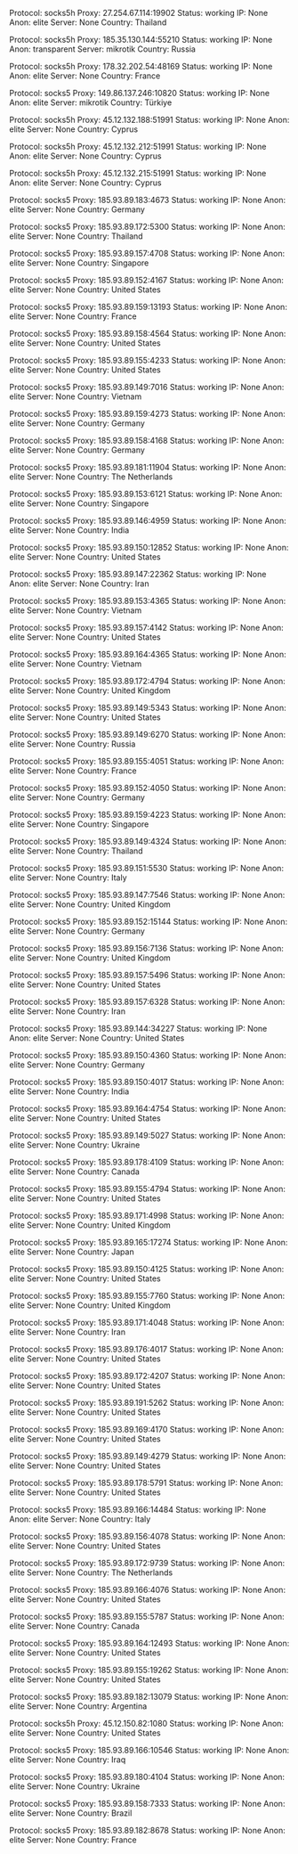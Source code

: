 Protocol: socks5h
Proxy: 27.254.67.114:19902
Status: working
IP: None
Anon: elite
Server: None
Country: Thailand

Protocol: socks5h
Proxy: 185.35.130.144:55210
Status: working
IP: None
Anon: transparent
Server: mikrotik
Country: Russia

Protocol: socks5h
Proxy: 178.32.202.54:48169
Status: working
IP: None
Anon: elite
Server: None
Country: France

Protocol: socks5
Proxy: 149.86.137.246:10820
Status: working
IP: None
Anon: elite
Server: mikrotik
Country: Türkiye

Protocol: socks5h
Proxy: 45.12.132.188:51991
Status: working
IP: None
Anon: elite
Server: None
Country: Cyprus

Protocol: socks5h
Proxy: 45.12.132.212:51991
Status: working
IP: None
Anon: elite
Server: None
Country: Cyprus

Protocol: socks5h
Proxy: 45.12.132.215:51991
Status: working
IP: None
Anon: elite
Server: None
Country: Cyprus

Protocol: socks5
Proxy: 185.93.89.183:4673
Status: working
IP: None
Anon: elite
Server: None
Country: Germany

Protocol: socks5
Proxy: 185.93.89.172:5300
Status: working
IP: None
Anon: elite
Server: None
Country: Thailand

Protocol: socks5
Proxy: 185.93.89.157:4708
Status: working
IP: None
Anon: elite
Server: None
Country: Singapore

Protocol: socks5
Proxy: 185.93.89.152:4167
Status: working
IP: None
Anon: elite
Server: None
Country: United States

Protocol: socks5
Proxy: 185.93.89.159:13193
Status: working
IP: None
Anon: elite
Server: None
Country: France

Protocol: socks5
Proxy: 185.93.89.158:4564
Status: working
IP: None
Anon: elite
Server: None
Country: United States

Protocol: socks5
Proxy: 185.93.89.155:4233
Status: working
IP: None
Anon: elite
Server: None
Country: United States

Protocol: socks5
Proxy: 185.93.89.149:7016
Status: working
IP: None
Anon: elite
Server: None
Country: Vietnam

Protocol: socks5
Proxy: 185.93.89.159:4273
Status: working
IP: None
Anon: elite
Server: None
Country: Germany

Protocol: socks5
Proxy: 185.93.89.158:4168
Status: working
IP: None
Anon: elite
Server: None
Country: Germany

Protocol: socks5
Proxy: 185.93.89.181:11904
Status: working
IP: None
Anon: elite
Server: None
Country: The Netherlands

Protocol: socks5
Proxy: 185.93.89.153:6121
Status: working
IP: None
Anon: elite
Server: None
Country: Singapore

Protocol: socks5
Proxy: 185.93.89.146:4959
Status: working
IP: None
Anon: elite
Server: None
Country: India

Protocol: socks5
Proxy: 185.93.89.150:12852
Status: working
IP: None
Anon: elite
Server: None
Country: United States

Protocol: socks5
Proxy: 185.93.89.147:22362
Status: working
IP: None
Anon: elite
Server: None
Country: Iran

Protocol: socks5
Proxy: 185.93.89.153:4365
Status: working
IP: None
Anon: elite
Server: None
Country: Vietnam

Protocol: socks5
Proxy: 185.93.89.157:4142
Status: working
IP: None
Anon: elite
Server: None
Country: United States

Protocol: socks5
Proxy: 185.93.89.164:4365
Status: working
IP: None
Anon: elite
Server: None
Country: Vietnam

Protocol: socks5
Proxy: 185.93.89.172:4794
Status: working
IP: None
Anon: elite
Server: None
Country: United Kingdom

Protocol: socks5
Proxy: 185.93.89.149:5343
Status: working
IP: None
Anon: elite
Server: None
Country: United States

Protocol: socks5
Proxy: 185.93.89.149:6270
Status: working
IP: None
Anon: elite
Server: None
Country: Russia

Protocol: socks5
Proxy: 185.93.89.155:4051
Status: working
IP: None
Anon: elite
Server: None
Country: France

Protocol: socks5
Proxy: 185.93.89.152:4050
Status: working
IP: None
Anon: elite
Server: None
Country: Germany

Protocol: socks5
Proxy: 185.93.89.159:4223
Status: working
IP: None
Anon: elite
Server: None
Country: Singapore

Protocol: socks5
Proxy: 185.93.89.149:4324
Status: working
IP: None
Anon: elite
Server: None
Country: Thailand

Protocol: socks5
Proxy: 185.93.89.151:5530
Status: working
IP: None
Anon: elite
Server: None
Country: Italy

Protocol: socks5
Proxy: 185.93.89.147:7546
Status: working
IP: None
Anon: elite
Server: None
Country: United Kingdom

Protocol: socks5
Proxy: 185.93.89.152:15144
Status: working
IP: None
Anon: elite
Server: None
Country: Germany

Protocol: socks5
Proxy: 185.93.89.156:7136
Status: working
IP: None
Anon: elite
Server: None
Country: United Kingdom

Protocol: socks5
Proxy: 185.93.89.157:5496
Status: working
IP: None
Anon: elite
Server: None
Country: United States

Protocol: socks5
Proxy: 185.93.89.157:6328
Status: working
IP: None
Anon: elite
Server: None
Country: Iran

Protocol: socks5
Proxy: 185.93.89.144:34227
Status: working
IP: None
Anon: elite
Server: None
Country: United States

Protocol: socks5
Proxy: 185.93.89.150:4360
Status: working
IP: None
Anon: elite
Server: None
Country: Germany

Protocol: socks5
Proxy: 185.93.89.150:4017
Status: working
IP: None
Anon: elite
Server: None
Country: India

Protocol: socks5
Proxy: 185.93.89.164:4754
Status: working
IP: None
Anon: elite
Server: None
Country: United States

Protocol: socks5
Proxy: 185.93.89.149:5027
Status: working
IP: None
Anon: elite
Server: None
Country: Ukraine

Protocol: socks5
Proxy: 185.93.89.178:4109
Status: working
IP: None
Anon: elite
Server: None
Country: Canada

Protocol: socks5
Proxy: 185.93.89.155:4794
Status: working
IP: None
Anon: elite
Server: None
Country: United States

Protocol: socks5
Proxy: 185.93.89.171:4998
Status: working
IP: None
Anon: elite
Server: None
Country: United Kingdom

Protocol: socks5
Proxy: 185.93.89.165:17274
Status: working
IP: None
Anon: elite
Server: None
Country: Japan

Protocol: socks5
Proxy: 185.93.89.150:4125
Status: working
IP: None
Anon: elite
Server: None
Country: United States

Protocol: socks5
Proxy: 185.93.89.155:7760
Status: working
IP: None
Anon: elite
Server: None
Country: United Kingdom

Protocol: socks5
Proxy: 185.93.89.171:4048
Status: working
IP: None
Anon: elite
Server: None
Country: Iran

Protocol: socks5
Proxy: 185.93.89.176:4017
Status: working
IP: None
Anon: elite
Server: None
Country: United States

Protocol: socks5
Proxy: 185.93.89.172:4207
Status: working
IP: None
Anon: elite
Server: None
Country: United States

Protocol: socks5
Proxy: 185.93.89.191:5262
Status: working
IP: None
Anon: elite
Server: None
Country: United States

Protocol: socks5
Proxy: 185.93.89.169:4170
Status: working
IP: None
Anon: elite
Server: None
Country: United States

Protocol: socks5
Proxy: 185.93.89.149:4279
Status: working
IP: None
Anon: elite
Server: None
Country: United States

Protocol: socks5
Proxy: 185.93.89.178:5791
Status: working
IP: None
Anon: elite
Server: None
Country: United States

Protocol: socks5
Proxy: 185.93.89.166:14484
Status: working
IP: None
Anon: elite
Server: None
Country: Italy

Protocol: socks5
Proxy: 185.93.89.156:4078
Status: working
IP: None
Anon: elite
Server: None
Country: United States

Protocol: socks5
Proxy: 185.93.89.172:9739
Status: working
IP: None
Anon: elite
Server: None
Country: The Netherlands

Protocol: socks5
Proxy: 185.93.89.166:4076
Status: working
IP: None
Anon: elite
Server: None
Country: United States

Protocol: socks5
Proxy: 185.93.89.155:5787
Status: working
IP: None
Anon: elite
Server: None
Country: Canada

Protocol: socks5
Proxy: 185.93.89.164:12493
Status: working
IP: None
Anon: elite
Server: None
Country: United States

Protocol: socks5
Proxy: 185.93.89.155:19262
Status: working
IP: None
Anon: elite
Server: None
Country: United States

Protocol: socks5
Proxy: 185.93.89.182:13079
Status: working
IP: None
Anon: elite
Server: None
Country: Argentina

Protocol: socks5h
Proxy: 45.12.150.82:1080
Status: working
IP: None
Anon: elite
Server: None
Country: United States

Protocol: socks5
Proxy: 185.93.89.166:10546
Status: working
IP: None
Anon: elite
Server: None
Country: Iraq

Protocol: socks5
Proxy: 185.93.89.180:4104
Status: working
IP: None
Anon: elite
Server: None
Country: Ukraine

Protocol: socks5
Proxy: 185.93.89.158:7333
Status: working
IP: None
Anon: elite
Server: None
Country: Brazil

Protocol: socks5
Proxy: 185.93.89.182:8678
Status: working
IP: None
Anon: elite
Server: None
Country: France

